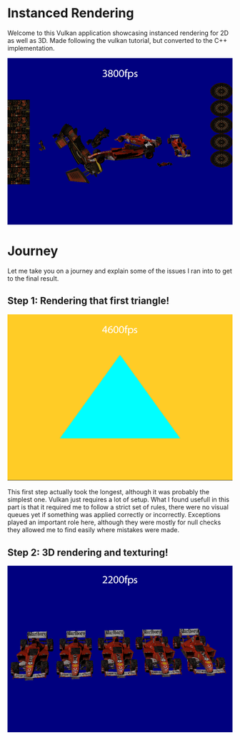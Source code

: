 # Instanced Rendering 

Welcome to this Vulkan application showcasing instanced rendering for 2D as well as 3D. Made following the vulkan tutorial, but converted to the C++ implementation.

![Alt text](Readme/Overview.png)

# Journey

Let me take you on a journey and explain some of the issues I ran into to get to the final result.

## Step 1: Rendering that first triangle!

![Alt text](Readme/RenderingTriangles.png)

This first step actually took the longest, although it was probably the simplest one. Vulkan just requires a lot of setup.
What I found usefull in this part is that it required me to follow a strict set of rules, there were no visual queues yet if something was applied correctly or incorrectly.
Exceptions played an important role here, although they were mostly for null checks they allowed me to find easily where mistakes were made.  

## Step 2: 3D rendering and texturing!

![Alt text](Readme/NotInstanceRendering.png)
